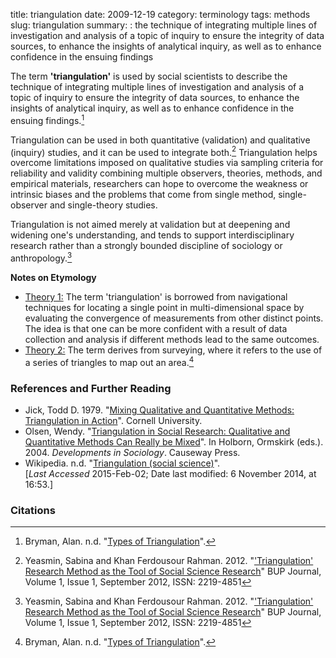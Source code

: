title: triangulation
date: 2009-12-19
category: terminology
tags: methods
slug: triangulation
summary: : the technique of integrating multiple lines of investigation and analysis of a topic of inquiry to ensure the integrity of data sources, to enhance the insights of analytical inquiry, as well as to enhance confidence in the ensuing findings

<!---
tags:
summary:

published: true
comments: true
--->
The term **'triangulation'** is used by social scientists to describe the technique of integrating multiple lines of investigation and analysis of a topic of inquiry to ensure the integrity of data sources, to enhance the insights of analytical inquiry, as well as to enhance confidence in the ensuing findings.[^1]

Triangulation can be used in both quantitative (validation) and qualitative (inquiry) studies, and it can be used to integrate both.[^2]  Triangulation helps overcome limitations imposed on qualitative studies via sampling criteria for reliability and validity combining multiple observers, theories, methods, and empirical materials, researchers can hope to overcome the weakness or intrinsic biases and the problems that come from single method, single-observer and single-theory studies.

Triangulation is not aimed merely at validation but at deepening and widening one's understanding, and tends to support interdisciplinary research rather than a strongly bounded discipline of sociology or anthropology.[^2]


**Notes on Etymology**

* <u>Theory 1:</u> The term 'triangulation' is borrowed from navigational techniques for locating a single point in multi-dimensional space by evaluating the convergence of measurements from other distinct points. The idea is that one can be more confident with a result of data collection and analysis if different methods lead to the same outcomes.
* <u>Theory 2:</u> The term derives from surveying, where it refers to the use of a series of triangles to map out an area.[^1]

<!--
#### Related Concepts:

multi-method research
-->

### References and Further Reading

* Jick, Todd D. 1979. "[Mixing Qualitative and Quantitative Methods: Triangulation in Action](http://faculty.washington.edu/swhiting/pols502/Jick.pdf)". Cornell University. 
* Olsen, Wendy. "[Triangulation in Social Research: Qualitative and Quantitative Methods Can Really be Mixed](http://research.apc.org/images/5/54/Triangulation.pdf)". In Holborn, Ormskirk (eds.). 2004. *Developments in Sociology*. Causeway Press.
* Wikipedia. n.d. "[Triangulation (social science)](http://en.wikipedia.org/wiki/Triangulation_(social_science))". <br /> [*Last Accessed* 2015-Feb-02; Date last modified: 6 November 2014, at 16:53.]


### Citations

[^1]: Bryman, Alan. n.d. "[Types of Triangulation](http://www.referenceworld.com/sage/socialscience/triangulation.pdf)".
[^2]: Yeasmin, Sabina and Khan Ferdousour Rahman. 2012. "['Triangulation' Research Method as the Tool of Social Science Research](http://www.bup.edu.bd/journal/154-163.pdf)" BUP Journal, Volume 1, Issue 1, September 2012, ISSN: 2219-4851


